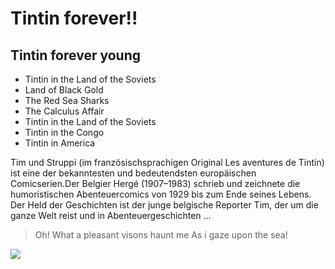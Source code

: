 # Tintin forever!!
## Tintin forever young
* Tintin in the Land of the Soviets
* Land of Black Gold
* The Red Sea Sharks
* The Calculus Affair
* Tintin in the Land of the Soviets
* Tintin in the Congo
* Tintin in America

Tim und Struppi (im französischsprachigen Original Les aventures de Tintin) ist eine der bekanntesten und bedeutendsten europäischen Comicserien.Der Belgier Hergé (1907–1983) schrieb und zeichnete die humoristischen Abenteuercomics von 1929 bis zum Ende seines Lebens. Der Held der Geschichten ist der junge belgische Reporter Tim, der um die ganze Welt reist und in Abenteuergeschichten ...

> Oh! What a pleasant visons haunt me
> As i gaze upon the sea!

<img src="https://www.flickr.com/photos/imuttoo/3391142666"/>
